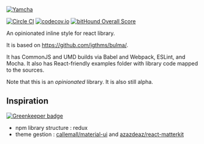 [![Yamcha](https://rawgit.com/tychota/yamcha/master/yamcha.svg)](https://github.com/tychota/yamcha)

[![Circle CI](https://img.shields.io/circleci/project/tychota/yamcha.svg)](https://circleci.com/gh/tychota/yamcha)
[![codecov.io](https://codecov.io/github/tychota/yamcha/coverage.svg?branch=master)](https://codecov.io/github/tychota/yamcha?branch=master)
[![bitHound Overall Score](https://www.bithound.io/github/tychota/yamcha/badges/score.svg)](https://www.bithound.io/github/tychota/yamcha)


An opinionated inline style for react library.

It is based on https://github.com/jgthms/bulma/.

It has CommonJS and UMD builds via Babel and Webpack, ESLint, and Mocha.
It also has React-friendly examples folder with library code mapped to 
the sources.

Note that this is an *opinionated* library. It is also still alpha.

Inspiration
-----------

[![Greenkeeper badge](https://badges.greenkeeper.io/tychota/yamcha.svg)](https://greenkeeper.io/)

- npm library structure : redux
- theme gestion : [callemall/material-ui](https://github.com/callemall/material-ui) and [azazdeaz/react-matterkit](https://github.com/azazdeaz/react-matterkit)
